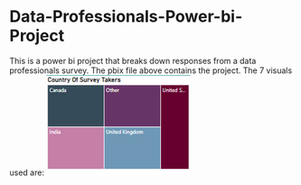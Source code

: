 # Data-Professionals-Power-bi-Project
This is a power bi project that breaks down responses from a data professionals survey.
The pbix file above contains the project.
The 7 visuals used are:
<img src='https://github.com/FrankOyugi/Data-Professionals-Power-bi-Project/blob/main/pbi1.PNG?raw=true'>


